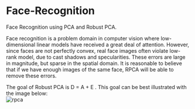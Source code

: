 # Face-Recognition
Face Recognition using PCA and Robust PCA. 

Face recognition is a problem domain in computer vision where low-dimensional linear models have received a great deal of attention. However, since faces are not perfectly convex, real face images often violate low-rank model, due to cast shadows and specularities. These errors are large in magnitude, but sparse in the spatial domain. It is reasonable to believe that if we have enough images of the same face, RPCA  will be able to remove these errors.  


The goal of Robust PCA is D = A + E . This goal can be best illustrated with the image below:  
![rpca](https://www.google.com/url?sa=i&url=https%3A%2F%2Fkojinoshiba.com%2Frobust-pca%2F&psig=AOvVaw3manEHr3WC-FlW1CE86Q2T&ust=1675106757148000&source=images&cd=vfe&ved=0CBAQjRxqFwoTCJjE2YzB7fwCFQAAAAAdAAAAABAE)




